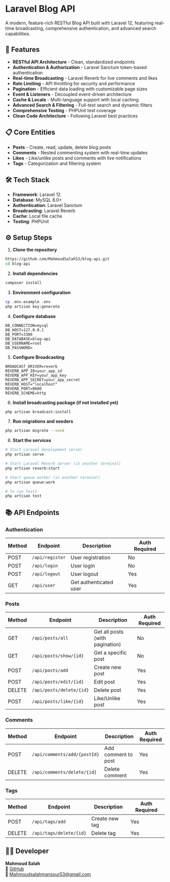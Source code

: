 # Laravel Blog API

A modern, feature-rich RESTful Blog API built with Laravel 12, featuring real-time broadcasting, comprehensive authentication, and advanced search capabilities.

## 🚀 Features

- **RESTful API Architecture** - Clean, standardized endpoints
- **Authentication & Authorization** - Laravel Sanctum token-based authentication
- **Real-time Broadcasting** - Laravel Reverb for live comments and likes
- **Rate Limiting** - API throttling for security and performance
- **Pagination** - Efficient data loading with customizable page sizes
- **Event & Listeners** - Decoupled event-driven architecture
- **Cache & Locale** - Multi-language support with local caching
- **Advanced Search & Filtering** - Full-text search and dynamic filters
- **Comprehensive Testing** - PHPUnit test coverage
- **Clean Code Architecture** - Following Laravel best practices

## 📋 Core Entities

- **Posts** - Create, read, update, delete blog posts
- **Comments** - Nested commenting system with real-time updates
- **Likes** - Like/unlike posts and comments with live notifications
- **Tags** - Categorization and filtering system

## 🛠️ Tech Stack

- **Framework**: Laravel 12
- **Database**: MySQL 8.0+
- **Authentication**: Laravel Sanctum
- **Broadcasting**: Laravel Reverb
- **Cache**: Local file cache
- **Testing**: PHPUnit

## ⚙️ Setup Steps

1. **Clone the repository**
```bash
https://github.com/MahmoudSalah53/blog-api.git
cd blog-api
```

2. **Install dependencies**
```bash
composer install
```

3. **Environment configuration**
```bash
cp .env.example .env
php artisan key:generate
```

4. **Configure database**
```env
DB_CONNECTION=mysql
DB_HOST=127.0.0.1
DB_PORT=3306
DB_DATABASE=blog-api
DB_USERNAME=root
DB_PASSWORD=
```

5. **Configure Broadcasting**
```env
BROADCAST_DRIVER=reverb
REVERB_APP_ID=your_app_id
REVERB_APP_KEY=your_app_key
REVERB_APP_SECRET=your_app_secret
REVERB_HOST="localhost"
REVERB_PORT=8080
REVERB_SCHEME=http
```

6. **Install broadcasting package (if not installed yet)**
```bash
php artisan broadcast:install
```

7. **Run migrations and seeders**
```bash
php artisan migrate --seed
```

8. **Start the services**
```bash
# Start Laravel development server
php artisan serve

# Start Laravel Reverb server (in another terminal)
php artisan reverb:start

# Start queue worker (in another terminal)
php artisan queue:work

# To run tests
php artisan test
```

## 📚 API Endpoints

### Authentication
| Method | Endpoint         | Description                | Auth Required |
|--------|------------------|----------------------------|---------------|
| POST   | `/api/register`  | User registration          | No            |
| POST   | `/api/login`     | User login                 | No            |
| POST   | `/api/logout`    | User logout                | Yes           |
| GET    | `/api/user`      | Get authenticated user     | Yes           |

### Posts
| Method | Endpoint                | Description                      | Auth Required |
|--------|-------------------------|----------------------------------|---------------|
| GET    | `/api/posts/all`        | Get all posts (with pagination)  | No            |
| GET    | `/api/posts/show/{id}`  | Get a specific post              | No            |
| POST   | `/api/posts/add`        | Create new post                  | Yes           |
| POST   | `/api/posts/edit/{id}`  | Edit post                        | Yes           |
| DELETE | `/api/posts/delete/{id}`| Delete post                      | Yes           |
| POST   | `/api/posts/like/{id}`  | Like/Unlike post                 | Yes           |

### Comments
| Method | Endpoint                       | Description                  | Auth Required |
|--------|--------------------------------|------------------------------|---------------|
| POST   | `/api/comments/add/{postId}`   | Add comment to post          | Yes           |
| DELETE | `/api/comments/delete/{id}`    | Delete comment               | Yes           |

### Tags
| Method | Endpoint               | Description         | Auth Required |
|--------|------------------------|---------------------|---------------|
| POST   | `/api/tags/add`         | Create new tag      | Yes           |
| DELETE | `/api/tags/delete/{id}` | Delete tag          | Yes           |

## 👨‍💻 Developer

**Mahmoud Salah**  
💼 [GitHub](https://github.com/MahmoudSalah53)  
📧 Mahmoudsalahmansour53@gmail.com  
